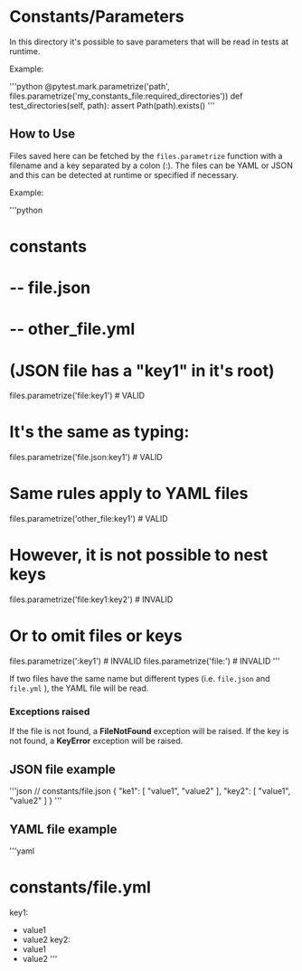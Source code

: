 # Constants/Parameters

In this directory it's possible to save parameters that will be read in tests at runtime.

Example:

'''python
@pytest.mark.parametrize('path', files.parametrize('my_constants_file:required_directories'))
def test_directories(self, path):
    assert Path(path).exists()
'''

## How to Use

Files saved here can be fetched by the `files.parametrize` function with a filename and a key separated by a colon (:).
The files can be YAML or JSON and this can be detected at runtime or specified if necessary.

Example:

'''python
# constants
# -- file.json
# -- other_file.yml

# (JSON file has a "key1" in it's root)
files.parametrize('file:key1') # VALID
# It's the same as typing:
files.parametrize('file.json:key1') # VALID
# Same rules apply to YAML files
files.parametrize('other_file:key1') # VALID

# However, it is not possible to nest keys
files.parametrize('file:key1:key2') # INVALID
# Or to omit files or keys
files.parametrize(':key1') # INVALID
files.parametrize('file:') # INVALID
'''

If two files have the same name but different types (i.e. `file.json` and `file.yml` ), the YAML file will be read.

### Exceptions raised

If the file is not found, a **FileNotFound** exception will be raised.
If the key is not found, a **KeyError** exception will be raised.

## JSON file example

'''json
// constants/file.json
{
    "ke1": [
        "value1",
        "value2"
    ],
    "key2": [
        "value1",
        "value2"
    ]
}
'''

## YAML file example
'''yaml
# constants/file.yml
key1:
 - value1
 - value2
key2:
 - value1
 - value2
'''
